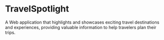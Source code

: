 # TravelSpotlight
A Web application that highlights and showcases exciting travel destinations and experiences, providing valuable information to help travelers plan their trips.
